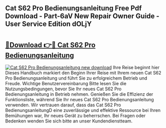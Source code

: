 ## Cat S62 Pro Bedienungsanleitung Free Pdf Download - Part-6aV New Repair Owner Guide - User Service Edition dOLjY

# <h2><a href="http://df0tiz.blite.top/?on=Cat+S62+Pro+Bedienungsanleitung">🔗Download 👉🔴 Cat S62 Pro Bedienungsanleitung</a></h2>

[![Cat S62 Pro Bedienungsanleitung new download](https://i.imgur.com/lujVjoI.png)](http://df0tiz.blite.top/?on=Cat+S62+Pro+Bedienungsanleitung)
Ihre Reise beginnt hier Dieses Handbuch markiert den Beginn Ihrer Reise mit Ihrem neuen Cat S62 Pro Bedienungsanleitung und führt Sie zu erfolgreichem Betrieb und Freude. Wichtige Benutzervereinbarung Bitte lesen Sie die Nutzungsbedingungen, bevor Sie Ihr neues Cat S62 Pro Bedienungsanleitung in Betrieb nehmen. Genießen Sie die Effizienz der Funktionsliste, während Sie Ihr neues Cat S62 Pro Bedienungsanleitung verwenden. Wir vertrauen darauf, dass das Cat S62 Pro BedienungsanleitungD eine zuverlässige und effektive Ressource bei Ihren Bemühungen war, Ihr neues Gerät zu beherrschen. Bei Fragen oder Bedenken wenden Sie sich bitte an unser Kundendienstteam.
